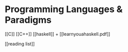 # Programming Languages & Paradigms

[[C]]
[[C++]]
[[haskell]] + [[learnyouahaskell.pdf]]

[[reading list]]
